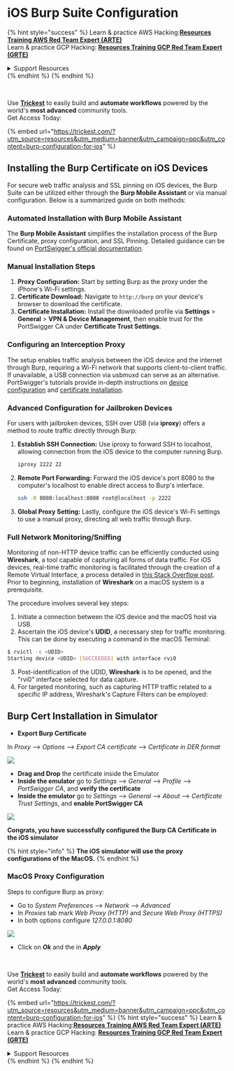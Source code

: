 # iOS Burp Suite Configuration

{% hint style="success" %}
Learn & practice AWS Hacking:<img src="/.gitbook/assets/arte.png" alt="" data-size="line">[**Resources Training AWS Red Team Expert (ARTE)**](https://training.khulnasoft.com/courses/arte)<img src="/.gitbook/assets/arte.png" alt="" data-size="line">\
Learn & practice GCP Hacking: <img src="/.gitbook/assets/grte.png" alt="" data-size="line">[**Resources Training GCP Red Team Expert (GRTE)**<img src="/.gitbook/assets/grte.png" alt="" data-size="line">](https://training.khulnasoft.com/courses/grte)

<details>

<summary>Support Resources</summary>

* Check the [**subscription plans**](https://patreon.com/khulnasoft)!
* **Join the** 💬 [**Discord group**](https://discord.gg/hRep4RUj7f) or the [**telegram group**](https://t.me/peass) or **follow** us on **Twitter** 🐦 [**@resources\_live**](https://twitter.com/khulnasoft\_live)**.**
* **Share hacking tricks by submitting PRs to the** [**Resources**](https://github.com/khulnasoft/resources) and [**Resources Cloud**](https://github.com/khulnasoft/resources-cloud) github repos.

</details>
{% endhint %}
{% endhint %}

<figure><img src="../../.gitbook/assets/image (48).png" alt=""><figcaption></figcaption></figure>

\
Use [**Trickest**](https://trickest.com/?utm_source=resources&utm_medium=text&utm_campaign=ppc&utm_term=trickest&utm_content=burp-configuration-for-ios) to easily build and **automate workflows** powered by the world's **most advanced** community tools.\
Get Access Today:

{% embed url="https://trickest.com/?utm_source=resources&utm_medium=banner&utm_campaign=ppc&utm_content=burp-configuration-for-ios" %}

## Installing the Burp Certificate on iOS Devices

For secure web traffic analysis and SSL pinning on iOS devices, the Burp Suite can be utilized either through the **Burp Mobile Assistant** or via manual configuration. Below is a summarized guide on both methods:

### Automated Installation with Burp Mobile Assistant

The **Burp Mobile Assistant** simplifies the installation process of the Burp Certificate, proxy configuration, and SSL Pinning. Detailed guidance can be found on [PortSwigger's official documentation](https://portswigger.net/burp/documentation/desktop/tools/mobile-assistant/installing).

### Manual Installation Steps

1. **Proxy Configuration:** Start by setting Burp as the proxy under the iPhone's Wi-Fi settings.
2. **Certificate Download:** Navigate to `http://burp` on your device's browser to download the certificate.
3. **Certificate Installation:** Install the downloaded profile via **Settings** > **General** > **VPN & Device Management**, then enable trust for the PortSwigger CA under **Certificate Trust Settings**.

### Configuring an Interception Proxy

The setup enables traffic analysis between the iOS device and the internet through Burp, requiring a Wi-Fi network that supports client-to-client traffic. If unavailable, a USB connection via usbmuxd can serve as an alternative. PortSwigger's tutorials provide in-depth instructions on [device configuration](https://support.portswigger.net/customer/portal/articles/1841108-configuring-an-ios-device-to-work-with-burp) and [certificate installation](https://support.portswigger.net/customer/portal/articles/1841109-installing-burp-s-ca-certificate-in-an-ios-device).

### Advanced Configuration for Jailbroken Devices

For users with jailbroken devices, SSH over USB (via **iproxy**) offers a method to route traffic directly through Burp:

1.  **Establish SSH Connection:** Use iproxy to forward SSH to localhost, allowing connection from the iOS device to the computer running Burp.

    ```bash
    iproxy 2222 22
    ```
2.  **Remote Port Forwarding:** Forward the iOS device's port 8080 to the computer's localhost to enable direct access to Burp's interface.

    ```bash
    ssh -R 8080:localhost:8080 root@localhost -p 2222
    ```
3. **Global Proxy Setting:** Lastly, configure the iOS device's Wi-Fi settings to use a manual proxy, directing all web traffic through Burp.

### Full Network Monitoring/Sniffing

Monitoring of non-HTTP device traffic can be efficiently conducted using **Wireshark**, a tool capable of capturing all forms of data traffic. For iOS devices, real-time traffic monitoring is facilitated through the creation of a Remote Virtual Interface, a process detailed in [this Stack Overflow post](https://stackoverflow.com/questions/9555403/capturing-mobile-phone-traffic-on-wireshark/33175819#33175819). Prior to beginning, installation of **Wireshark** on a macOS system is a prerequisite.

The procedure involves several key steps:

1. Initiate a connection between the iOS device and the macOS host via USB.
2. Ascertain the iOS device's **UDID**, a necessary step for traffic monitoring. This can be done by executing a command in the macOS Terminal:

```bash
$ rvictl -s <UDID>
Starting device <UDID> [SUCCEEDED] with interface rvi0
```

3. Post-identification of the UDID, **Wireshark** is to be opened, and the "rvi0" interface selected for data capture.
4. For targeted monitoring, such as capturing HTTP traffic related to a specific IP address, Wireshark's Capture Filters can be employed:

## Burp Cert Installation in Simulator

* **Export Burp Certificate**

In _Proxy_ --> _Options_ --> _Export CA certificate_ --> _Certificate in DER format_

![](<../../.gitbook/assets/image (534).png>)

* **Drag and Drop** the certificate inside the Emulator
* **Inside the emulator** go to _Settings_ --> _General_ --> _Profile_ --> _PortSwigger CA_, and **verify the certificate**
* **Inside the emulator** go to _Settings_ --> _General_ --> _About_ --> _Certificate Trust Settings_, and **enable PortSwigger CA**

![](<../../.gitbook/assets/image (1048).png>)

**Congrats, you have successfully configured the Burp CA Certificate in the iOS simulator**

{% hint style="info" %}
**The iOS simulator will use the proxy configurations of the MacOS.**
{% endhint %}

### MacOS Proxy Configuration

Steps to configure Burp as proxy:

* Go to _System Preferences_ --> _Network_ --> _Advanced_
* In _Proxies_ tab mark _Web Proxy (HTTP)_ and _Secure Web Proxy (HTTPS)_
* In both options configure _127.0.0.1:8080_

![](<../../.gitbook/assets/image (431).png>)

* Click on _**Ok**_ and the in _**Apply**_

<figure><img src="../../.gitbook/assets/image (48).png" alt=""><figcaption></figcaption></figure>

\
Use [**Trickest**](https://trickest.com/?utm_source=resources&utm_medium=text&utm_campaign=ppc&utm_term=trickest&utm_content=burp-configuration-for-ios) to easily build and **automate workflows** powered by the world's **most advanced** community tools.\
Get Access Today:

{% embed url="https://trickest.com/?utm_source=resources&utm_medium=banner&utm_campaign=ppc&utm_content=burp-configuration-for-ios" %}
{% hint style="success" %}
Learn & practice AWS Hacking:<img src="/.gitbook/assets/arte.png" alt="" data-size="line">[**Resources Training AWS Red Team Expert (ARTE)**](https://training.khulnasoft.com/courses/arte)<img src="/.gitbook/assets/arte.png" alt="" data-size="line">\
Learn & practice GCP Hacking: <img src="/.gitbook/assets/grte.png" alt="" data-size="line">[**Resources Training GCP Red Team Expert (GRTE)**<img src="/.gitbook/assets/grte.png" alt="" data-size="line">](https://training.khulnasoft.com/courses/grte)

<details>

<summary>Support Resources</summary>

* Check the [**subscription plans**](https://patreon.com/khulnasoft)!
* **Join the** 💬 [**Discord group**](https://discord.gg/hRep4RUj7f) or the [**telegram group**](https://t.me/peass) or **follow** us on **Twitter** 🐦 [**@resources\_live**](https://twitter.com/khulnasoft\_live)**.**
* **Share hacking tricks by submitting PRs to the** [**Resources**](https://github.com/khulnasoft/resources) and [**Resources Cloud**](https://github.com/khulnasoft/resources-cloud) github repos.

</details>
{% endhint %}
</details>
{% endhint %}

